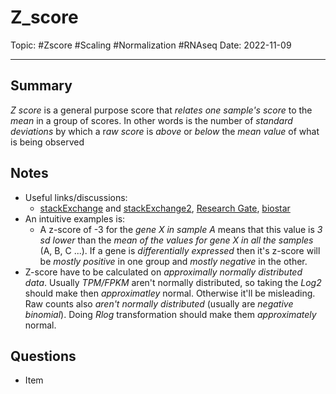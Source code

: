 
# Z_score
Topic: #Zscore #Scaling #Normalization #RNAseq 
Date: 2022-11-09

---

## Summary
*Z score* is a general purpose score that  *relates one sample's score* to the *mean*  in a group of scores. In other words is the number of *standard deviations* by which a r*aw score* is *above* or *below* the *mean value* of what is being observed

## Notes
- Useful links/discussions:
	- [stackExchange](https://bioinformatics.stackexchange.com/questions/2180/rnaseq-z-score-intensity-and-resources) and [stackExchange2](https://stats.stackexchange.com/questions/36076/is-a-heat-map-of-gene-expression-more-informative-if-z-scores-are-used-instead-o), [Research Gate](https://www.researchgate.net/post/How-can-I-calculate-z-score-from-rpkm-or-counts-values), [biostar](https://www.biostars.org/p/356041/)
- An intuitive examples is:
	- A z-score of -3 for the *gene X in sample A* means that this value is *3 sd lower* than the *mean of the values for gene X in all the samples* (A, B, C ...). If a gene is *differentially expressed* then it's z-score will be *mostly positive* in one group and *mostly negative* in the other.
- Z-score have to be calculated on *approximally normally distributed data*. Usually *TPM/FPKM* aren't normally distributed, so taking the *Log2* should make then *approximatley* normal. Otherwise it'll be misleading. Raw counts also *aren't normally distributed* (usually are *negative binomial*). Doing *Rlog* transformation should make them *approximately* normal.
## Questions
- Item



